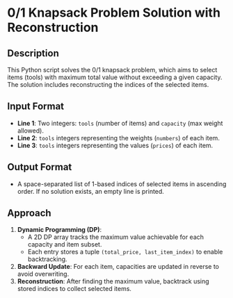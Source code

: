 # 0/1 Knapsack Problem Solution with Reconstruction

## Description
This Python script solves the 0/1 knapsack problem, which aims to select items (tools) with maximum total value without exceeding a given capacity. The solution includes reconstructing the indices of the selected items.

## Input Format
- **Line 1**: Two integers: `tools` (number of items) and `capacity` (max weight allowed).
- **Line 2**: `tools` integers representing the weights (`numbers`) of each item.
- **Line 3**: `tools` integers representing the values (`prices`) of each item.

## Output Format
- A space-separated list of 1-based indices of selected items in ascending order. If no solution exists, an empty line is printed.

## Approach
1. **Dynamic Programming (DP)**: 
   - A 2D DP array tracks the maximum value achievable for each capacity and item subset.
   - Each entry stores a tuple `(total_price, last_item_index)` to enable backtracking.
2. **Backward Update**: For each item, capacities are updated in reverse to avoid overwriting.
3. **Reconstruction**: After finding the maximum value, backtrack using stored indices to collect selected items.
